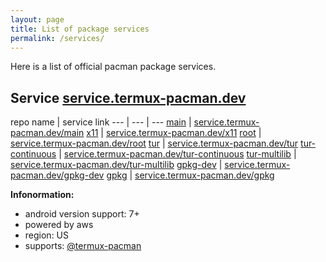 ```yaml
---
layout: page
title: List of package services
permalink: /services/
---
```


Here is a list of official pacman package services.

## Service [service.termux-pacman.dev](https://service.termux-pacman.dev/)

repo name | service link
--- | --- | ---
[main](https://github.com/termux-pacman/termux-packages/tree/master/packages) | [service.termux-pacman.dev/main](https://service.termux-pacman.dev/main)
[x11](https://github.com/termux-pacman/termux-packages/tree/master/x11-packages) | [service.termux-pacman.dev/x11](https://service.termux-pacman.dev/x11)
[root](https://github.com/termux-pacman/termux-packages/tree/master/root-packages) | [service.termux-pacman.dev/root](https://service.termux-pacman.dev/root)
[tur](https://github.com/termux-pacman/tur/tree/master/tur) | [service.termux-pacman.dev/tur](https://service.termux-pacman.dev/tur)
[tur-continuous](https://github.com/termux-pacman/tur/tree/master/tur-continuous) | [service.termux-pacman.dev/tur-continuous](https://service.termux-pacman.dev/tur-continuous)
[tur-multilib](https://github.com/termux-pacman/tur/tree/master/tur-multilib) | [service.termux-pacman.dev/tur-multilib](https://service.termux-pacman.dev/tur-multilib)
[gpkg-dev](https://github.com/termux-pacman/glibc-packages/tree/main/gpkg-dev) | [service.termux-pacman.dev/gpkg-dev](https://service.termux-pacman.dev/gpkg-dev)
[gpkg](https://github.com/termux-pacman/glibc-packages/tree/main/gpkg) | [service.termux-pacman.dev/gpkg](https://service.termux-pacman.dev/gpkg)

**Infonormation:**
- android version support: 7+
- powered by aws
- region: US
- supports: [@termux-pacman](https://github.com/termux-pacman)
